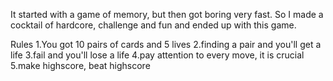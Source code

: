 It started with a game of memory, but then got boring very fast. So I made a cocktail of hardcore, challenge and fun and ended up with this game.

Rules
1.You got 10 pairs of cards and 5 lives
2.finding a pair and you'll get a life
3.fail and you'll lose a life
4.pay attention to every move, it is crucial 
5.make highscore, beat highscore

